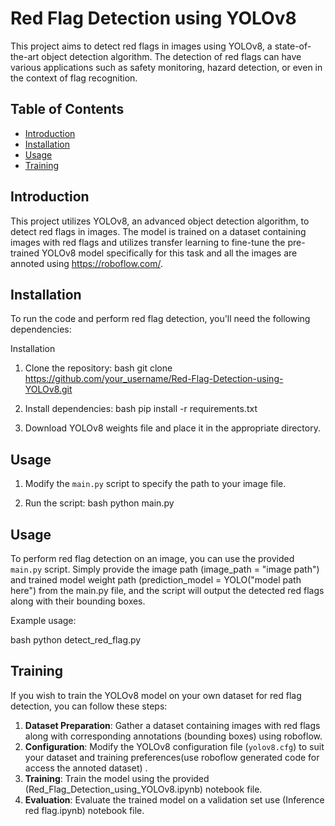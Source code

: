 # Red Flag Detection using YOLOv8

This project aims to detect red flags in images using YOLOv8, a state-of-the-art object detection algorithm. The detection of red flags can have various applications such as safety monitoring, hazard detection, or even in the context of flag recognition.

## Table of Contents

- [Introduction](#introduction)
- [Installation](#installation)
- [Usage](#usage)
- [Training](#training)

## Introduction

This project utilizes YOLOv8, an advanced object detection algorithm, to detect red flags in images. The model is trained on a dataset containing images with red flags and utilizes transfer learning to fine-tune the pre-trained YOLOv8 model specifically for this task and all the images are annoted using https://roboflow.com/.

## Installation

To run the code and perform red flag detection, you'll need the following dependencies:

Installation

1. Clone the repository:
   bash
   git clone https://github.com/your_username/Red-Flag-Detection-using-YOLOv8.git
   

2. Install dependencies:
   bash
   pip install -r requirements.txt
   

3. Download YOLOv8 weights file and place it in the appropriate directory.

## Usage

1. Modify the `main.py` script to specify the path to your image file.

2. Run the script:
   bash
   python main.py


## Usage

To perform red flag detection on an image, you can use the provided `main.py` script. Simply provide the image path (image_path = "image path") and trained model weight path (prediction_model = YOLO("model path here") from the main.py file, and the script will output the detected red flags along with their bounding boxes.

Example usage:

bash
python detect_red_flag.py 


## Training

If you wish to train the YOLOv8 model on your own dataset for red flag detection, you can follow these steps:

1. **Dataset Preparation**: Gather a dataset containing images with red flags along with corresponding annotations (bounding boxes) using roboflow.
2. **Configuration**: Modify the YOLOv8 configuration file (`yolov8.cfg`) to suit your dataset and training preferences(use roboflow generated code for access the annoted dataset) .
3. **Training**: Train the model using the provided (Red_Flag_Detection_using_YOLOv8.ipynb) notebook file.
4. **Evaluation**: Evaluate the trained model on a validation set use (Inference red flag.ipynb) notebook file.


